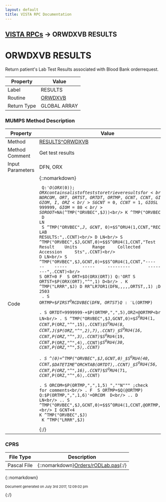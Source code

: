 ```yaml
---
layout: default
title: VISTA RPC Documentation
---
```


## [VISTA RPCs](TableOfContents) &#8594; ORWDXVB RESULTS
# ORWDXVB RESULTS

Return patient's Lab Test Results associated with Blood Bank orderrequest.

Property | Value
--- | ---
Label | RESULTS
Routine | [ORWDXVB](http://code.osehra.org/dox/Routine_ORWDXVB_source.html)
Return Type | GLOBAL ARRAY




### MUMPS Method Description

Property | Value
--- | ---
Method | [RESULTS^ORWDXVB](http://code.osehra.org/dox/Routine_ORWDXVB_source.html)
Method Comment | Get test results
Input Parameters | DFN, ORX
Code | {::nomarkdown}<pre><code> Q:'$O(ORX(0))  ;ORX contains a list of tests to retrieve results for<br/> N ORCOM,ORT,ORTST,ORTDT,ORTMP,GCNT,CCNT,GIOSL,GIOM,I,ORZ<br/> S GCNT=0,CCNT=1,GIOSL=999999,GIOM=80<br/> S OROOT=$NA(^TMP("ORVBEC",$J))<br/> K ^TMP("ORVBEC",$J)<br/> D LN<br/> S ^TMP("ORVBEC",$J,GCNT,0)=$$S^ORU4(1,CCNT,"RECENT LAB RESULTS:",.CCNT)<br/> D LN<br/> S ^TMP("ORVBEC",$J,GCNT,0)=$$S^ORU4(1,CCNT,"Test    Result    Units      Range     Collected       Accession     Sts",.CCNT)<br/> D LN<br/> S ^TMP("ORVBEC",$J,GCNT,0)=$$S^ORU4(1,CCNT,"----    ------    -----      -----     ---------       ---------     ---",.CCNT)<br/> S ORT=0 F  S ORT=$O(ORX(ORT)) Q:'ORT  S ORTST=$P(ORX(ORT),"^",1) D<br/> . K ^TMP("LRRR",$J) D RR^LR7OR1(DFN,,,,,ORTST,,1)  ;DBIA 2503<br/> . S ORTMP=$$FIRST^ORCDVBEC(DFN,ORTST) Q:'$L(ORTMP)<br/> . S ORTDT=9999999-+$P(ORTMP,",",5),ORZ=@ORTMP<br/> . D LN<br/> . S ^TMP("ORVBEC",$J,GCNT,0)=$$S^ORU4(1,CCNT,$P(ORZ,"^",15),.CCNT)_$$S^ORU4(8,CCNT,$J($P(ORZ,"^",2),7),.CCNT)_$$S^ORU4(16,CCNT,$P(ORZ,"^",3),.CCNT)_$$S^ORU4(19,CCNT,$P(ORZ,"^",4),.CCNT)_$$S^ORU4(30,CCNT,$P(ORZ,"^",5),.CCNT)<br/> . S ^(0)=^TMP("ORVBEC",$J,GCNT,0)_$$S^ORU4(40,CCNT,$$DATETIME^ORCHTAB(ORTDT),.CCNT)_$$S^ORU4(56,CCNT,$P(ORZ,"^",16),.CCNT)_$$S^ORU4(71,CCNT,$P(ORZ,"^",6),.CCNT)<br/> . S ORCOM=$P(ORTMP,",",1,5)_",""N""" ;check for comments<br/> . F  S ORTMP=$Q(@ORTMP) Q:$P(ORTMP,",",1,6)'=ORCOM  D<br/> .. D LN<br/> .. S ^TMP("ORVBEC",$J,GCNT,0)=$$S^ORU4(1,CCNT,@ORTMP,.CCNT)<br/> I GCNT<4 K ^TMP("ORVBEC",$J)<br/> K ^TMP("LRRR",$J)</code></pre>{:/}



### CPRS

File Type | Description
--- | ---
Pascal File | {::nomarkdown}<a href="https://github.com/OSEHRA/VistA/blob/master/Packages/Order%20Entry%20Results%20Reporting/CPRS/CPRS-Chart/Orders/rODLab.pas">Orders/rODLab.pas</a>{:/}

{::nomarkdown} <br/><p style="font-size: 11px">Document generated on July 3rd 2017, 12:09:02 pm</p>{:/}
